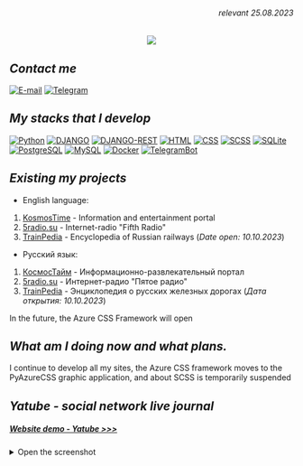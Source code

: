 <h6 align="right">relevant 25.08.2023</h6>
<p align="center">
  <a href="https://git.io/typing-svg">
    <img src="https://readme-typing-svg.herokuapp.com?font=PTSans&duration=2500&pause=2500&center=true&vCenter=true&multiline=true&width=700&height=100&lines=%E2%9C%8C+Welcome!+This+is+my+page+where+you+can+see+my+various+designs;%F0%9F%93%99+My+nickname+is+VegarusNik.+My+name+is+Nikolay;%F0%9F%92%BC+I+run+my+nonprofit+company+GroupMediaVegarus">
  </a>
</p>

## _Contact me_

[![E-mail](https://img.shields.io/badge/E--mail-005FF9?style=for-the-badge&logo=maildotru&logoColor=FFFFFF)](mailto://mv-nikolay@vegarus.su) [![Telegram](https://img.shields.io/badge/telegram-26A5E4?style=for-the-badge&logo=telegram&logoColor=FFFFFF)](https://t.me/vegarus2013)

## _My stacks that I develop_

[![Python](https://img.shields.io/badge/python-3670A0?style=for-the-badge&logo=python&logoColor=FFFFFF)](https://www.python.org) [![DJANGO](https://img.shields.io/badge/django-092E20?style=for-the-badge&logo=django&logoColor=FFFFFF)](https://www.djangoproject.com) [![DJANGO-REST](https://img.shields.io/badge/django-rest-AA0000?style=for-the-badge&logo=django&logoColor=FFFFFF)](https://www.django-rest-framework.org) [![HTML](https://img.shields.io/badge/html5-E34F26?style=for-the-badge&logo=html5&logoColor=FFFFFF)](https://developer.mozilla.org/ru/docs/Learn/Getting_started_with_the_web/HTML_basics) [![CSS](https://img.shields.io/badge/css3-1572B6?style=for-the-badge&logo=css3&logoColor=FFFFFF)](https://developer.mozilla.org/ru/docs/Learn/Getting_started_with_the_web/CSS_basics) [![SCSS](https://img.shields.io/badge/scss-CC6699?style=for-the-badge&logo=sass&logoColor=FFFFFF)](https://sass-lang.com) [![SQLite](https://img.shields.io/badge/SQLite-003B57?style=for-the-badge&logo=sqlite&logoColor=FFFFFF)](https://www.sqlite.com/) [![PostgreSQL](https://img.shields.io/badge/PostgreSQL-4169E1?style=for-the-badge&logo=postgresql&logoColor=FFFFFF)](https://www.postgresql.org) [![MySQL](https://img.shields.io/badge/MySQL-4479A1?style=for-the-badge&logo=mysql&logoColor=FFFFFF)](https://www.mysql.com) [![Docker](https://img.shields.io/badge/docker-2496ED?style=for-the-badge&logo=docker&logoColor=FFFFFF)](https://www.docker.com) [![TelegramBot](https://img.shields.io/badge/Telegram_BOT-Aiogram-2496ED?style=for-the-badge&logo=telegram&logoColor=FFFFFF)](https://pypi.org/project/aiogram/)

## _Existing my projects_

- English language:
1. [KosmosTime](https://kosmostime.su) - Information and entertainment portal
2. [5radio.su](https://5radio.su) - Internet-radio "Fifth Radio"
3. [TrainPedia](https://trainpedia.su) - Encyclopedia of Russian railways (_Date open: 10.10.2023_)

- Русский язык:
1. [КосмосТайм](https://kosmostime.su) - Информационно-развлекательный портал
2. [5radio.su](https://5radio.su) - Интернет-радио "Пятое радио"
3. [TrainPedia](https://trainpedia.su) - Энциклопедия о русских железных дорогах (_Дата открытия: 10.10.2023_)

In the future, the Azure CSS Framework will open

## _What am I doing now and what plans._
I continue to develop all my sites, the Azure CSS framework moves to the PyAzureCSS graphic application, and about SCSS is temporarily suspended


## _Yatube - social network live journal_
##### [Website demo - Yatube >>>](https://vegarus.su/demo/yatube)

<details>
  <summary>Open the screenshot</summary>
1
</details>
